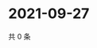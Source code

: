 # 2021-09-27

共 0 条

<!-- BEGIN -->
<!-- 最后更新时间 Mon Sep 27 2021 10:32:27 GMT+0800 (China Standard Time) -->

<!-- END -->

